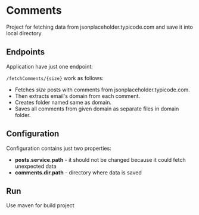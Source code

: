 # Comments
 
 Project for fetching data from jsonplaceholder.typicode.com and save it into local directory
 
## Endpoints
Application have just one endpoint:
 
 `/fetchComments/{size}` work as follows: 
  - Fetches _size_  posts with comments from jsonplaceholder.typicode.com.
  - Then extracts email's domain from each comment. 
  - Creates folder named same as domain.
  - Saves all comments from given domain as separate files in domain folder.
 
 
 
## Configuration
Configuration contains just two properties:
 
 - **posts.service.path** - it should not be changed because it could fetch unexpected data 
 - **comments.dir.path** - directory where data is saved 

## Run
Use maven for build project 